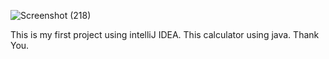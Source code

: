 ![Screenshot (218)](https://user-images.githubusercontent.com/87701301/127437826-21ed1569-7798-4f3d-80e4-e087cae94351.png)

This is my first project using intelliJ IDEA. This calculator using java.
Thank You.
